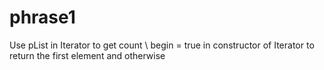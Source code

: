 # phrase1
Use pList in Iterator to get count \\
begin = true in constructor of Iterator to return the first element and otherwise
